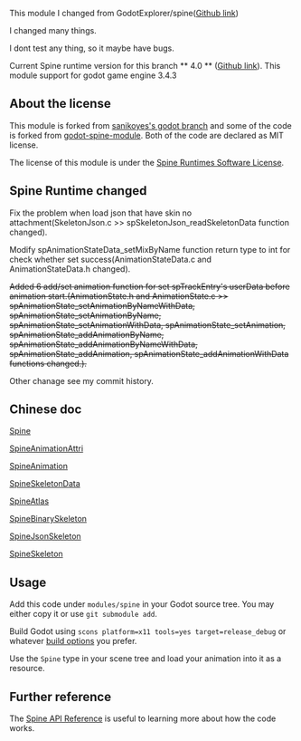 This module I changed from GodotExplorer/spine([Github link](https://github.com/GodotExplorer/spine))

I changed many things.

I dont test any thing, so it maybe have bugs.

Current Spine runtime version for this branch ** 4.0 ** ([Github link](https://github.com/EsotericSoftware/spine-runtimes/tree/4.0/spine-c)).
This module support for godot game engine 3.4.3

## About the license

This module is forked from [sanikoyes's godot branch](https://github.com/sanikoyes/godot/tree/develop/modules/spine) and some of the code is forked from [godot-spine-module](https://github.com/jjay/godot-spine-module). Both of the code are declared as MIT license.

The license of this module is under the [Spine Runtimes Software License](https://github.com/EsotericSoftware/spine-runtimes/blob/3.6/LICENSE).

## Spine Runtime changed

Fix the problem when load json that have skin no attachment(SkeletonJson.c >> spSkeletonJson_readSkeletonData function changed).

Modify spAnimationStateData_setMixByName function return type to int for check whether set success(AnimationStateData.c and AnimationStateData.h changed).

~~Added 6 add/set animation function for set spTrackEntry's userData before animation start.(AnimationState.h and AnimationState.c >> spAnimationState_setAnimationByNameWithData, spAnimationState_setAnimationByName, spAnimationState_setAnimationWithData, spAnimationState_setAnimation, spAnimationState_addAnimationByName, spAnimationState_addAnimationByNameWithData, spAnimationState_addAnimation, spAnimationState_addAnimationWithData functions changed.).~~

Other chanage see my commit history.

## Chinese doc
[Spine](https://shimo.im/docs/y8Pwd36PwxkJTjw3/)

[SpineAnimationAttri](https://shimo.im/docs/qvyHdkRQ9tyctWhc/)

[SpineAnimation](https://shimo.im/docs/pVjY9hGQr36pCG6c/)

[SpineSkeletonData](https://shimo.im/docs/JWD6y866DT9wyCxC/)

[SpineAtlas](https://shimo.im/docs/q8qhR3yKDccdXCWp/)

[SpineBinarySkeleton](https://shimo.im/docs/jWVvccdtv6PKVDrk/)

[SpineJsonSkeleton](https://shimo.im/docs/xXYQrr9GW6TkHHCv/)

[SpineSkeleton](https://shimo.im/docs/3YtjHxKTW6KdXwJG/)

## Usage

Add this code under `modules/spine` in your Godot source tree. You may either copy it or use `git submodule add`.

Build Godot using `scons platform=x11 tools=yes target=release_debug` or whatever [build options](http://docs.godotengine.org/en/latest/development/compiling/) you prefer.

Use the `Spine` type in your scene tree and load your animation into it as a resource.

## Further reference

The [Spine API Reference](http://esotericsoftware.com/spine-api-reference) is useful to learning more about how the code works.

